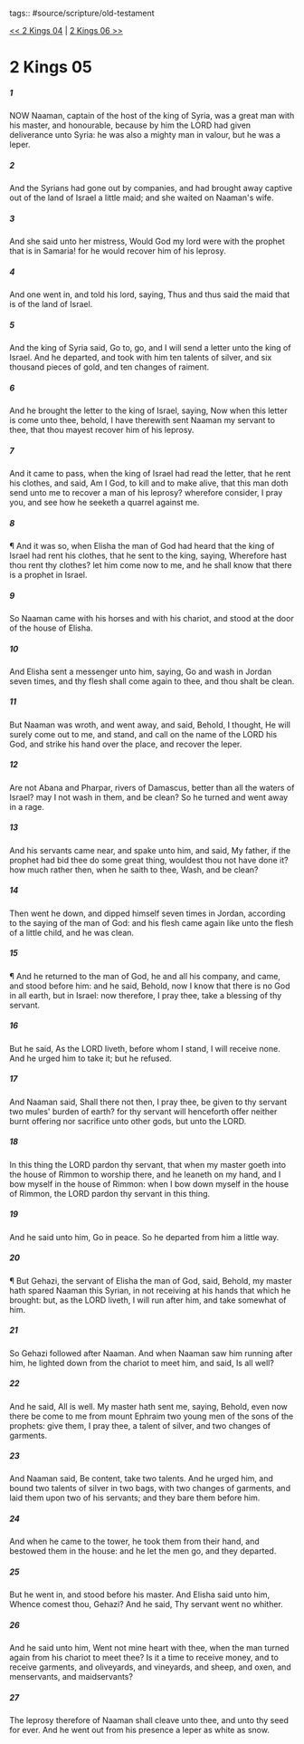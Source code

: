 tags:: #source/scripture/old-testament

[<< 2 Kings 04](source/scripture/old-testament/12_2_Kings/2_Kings_04.md) | [2 Kings 06 >>](source/scripture/old-testament/12_2_Kings/2_Kings_06.md)

# 2 Kings 05

##### 1

NOW Naaman, captain of the host of the king of Syria, was a great man with his master, and honourable, because by him the LORD had given deliverance unto Syria: he was also a mighty man in valour, but he was a leper.

##### 2

And the Syrians had gone out by companies, and had brought away captive out of the land of Israel a little maid; and she waited on Naaman's wife.

##### 3

And she said unto her mistress, Would God my lord were with the prophet that is in Samaria! for he would recover him of his leprosy.

##### 4

And one went in, and told his lord, saying, Thus and thus said the maid that is of the land of Israel.

##### 5

And the king of Syria said, Go to, go, and I will send a letter unto the king of Israel. And he departed, and took with him ten talents of silver, and six thousand pieces of gold, and ten changes of raiment.

##### 6

And he brought the letter to the king of Israel, saying, Now when this letter is come unto thee, behold, I have therewith sent Naaman my servant to thee, that thou mayest recover him of his leprosy.

##### 7

And it came to pass, when the king of Israel had read the letter, that he rent his clothes, and said, Am I God, to kill and to make alive, that this man doth send unto me to recover a man of his leprosy? wherefore consider, I pray you, and see how he seeketh a quarrel against me.

##### 8

¶ And it was so, when Elisha the man of God had heard that the king of Israel had rent his clothes, that he sent to the king, saying, Wherefore hast thou rent thy clothes? let him come now to me, and he shall know that there is a prophet in Israel.

##### 9

So Naaman came with his horses and with his chariot, and stood at the door of the house of Elisha.

##### 10

And Elisha sent a messenger unto him, saying, Go and wash in Jordan seven times, and thy flesh shall come again to thee, and thou shalt be clean.

##### 11

But Naaman was wroth, and went away, and said, Behold, I thought, He will surely come out to me, and stand, and call on the name of the LORD his God, and strike his hand over the place, and recover the leper.

##### 12

Are not Abana and Pharpar, rivers of Damascus, better than all the waters of Israel? may I not wash in them, and be clean? So he turned and went away in a rage.

##### 13

And his servants came near, and spake unto him, and said, My father, if the prophet had bid thee do some great thing, wouldest thou not have done it? how much rather then, when he saith to thee, Wash, and be clean?

##### 14

Then went he down, and dipped himself seven times in Jordan, according to the saying of the man of God: and his flesh came again like unto the flesh of a little child, and he was clean.

##### 15

¶ And he returned to the man of God, he and all his company, and came, and stood before him: and he said, Behold, now I know that there is no God in all earth, but in Israel: now therefore, I pray thee, take a blessing of thy servant.

##### 16

But he said, As the LORD liveth, before whom I stand, I will receive none. And he urged him to take it; but he refused.

##### 17

And Naaman said, Shall there not then, I pray thee, be given to thy servant two mules' burden of earth? for thy servant will henceforth offer neither burnt offering nor sacrifice unto other gods, but unto the LORD.

##### 18

In this thing the LORD pardon thy servant, that when my master goeth into the house of Rimmon to worship there, and he leaneth on my hand, and I bow myself in the house of Rimmon: when I bow down myself in the house of Rimmon, the LORD pardon thy servant in this thing.

##### 19

And he said unto him, Go in peace. So he departed from him a little way.

##### 20

¶ But Gehazi, the servant of Elisha the man of God, said, Behold, my master hath spared Naaman this Syrian, in not receiving at his hands that which he brought: but, as the LORD liveth, I will run after him, and take somewhat of him.

##### 21

So Gehazi followed after Naaman. And when Naaman saw him running after him, he lighted down from the chariot to meet him, and said, Is all well?

##### 22

And he said, All is well. My master hath sent me, saying, Behold, even now there be come to me from mount Ephraim two young men of the sons of the prophets: give them, I pray thee, a talent of silver, and two changes of garments.

##### 23

And Naaman said, Be content, take two talents. And he urged him, and bound two talents of silver in two bags, with two changes of garments, and laid them upon two of his servants; and they bare them before him.

##### 24

And when he came to the tower, he took them from their hand, and bestowed them in the house: and he let the men go, and they departed.

##### 25

But he went in, and stood before his master. And Elisha said unto him, Whence comest thou, Gehazi? And he said, Thy servant went no whither.

##### 26

And he said unto him, Went not mine heart with thee, when the man turned again from his chariot to meet thee? Is it a time to receive money, and to receive garments, and oliveyards, and vineyards, and sheep, and oxen, and menservants, and maidservants?

##### 27

The leprosy therefore of Naaman shall cleave unto thee, and unto thy seed for ever. And he went out from his presence a leper as white as snow.
